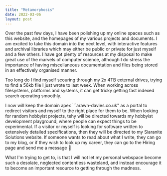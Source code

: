 ```yaml
---
title: "Metamorphosis"
date: 2022-03-06
layout: post
---
```

  
Over the past few days, I have been polishing up my online spaces such as this website, and the homepages of my various projects and documents. I am excited to take this domain into the next level, with interactive features and archival libraries which may either be public or private for just myself and a few others. I have got plenty of resources at my disposal to make great use of the marvels of computer science, although I do stress the importance of having miscellaneous documentation and files being stored in an effectively organised manner. 

Too long do I find myself scouring through my 2x 4TB external drives, trying to find a 56kb file I just wrote to last week. When working across filesystems, platforms and systems, it can get tricky getting fast indexed search operating smoothly.  
  
I now will keep the domain apex ```arawn-davies.co.uk" as a portal to redirect visitors and myself to the right place for them to be. When looking for random hobbyist projects, tehy will be directed towards my hobbyist development playground, where people can expect things to be experimental. If a visitor or myself is looking for software written to extensively detailed specifications, then they will be directed to my Siaranite Solutions website. If someone wants to read about what I write, they can go to my blog, or if they wish to look up my career, they can go to the Hiring page and send me a message 🙂  

What I'm trying to get to, is that I will not let my personal webspace become such a desolate, neglected contentless wasteland, and instead encourage it to become an important resource to getting through the madness.  
